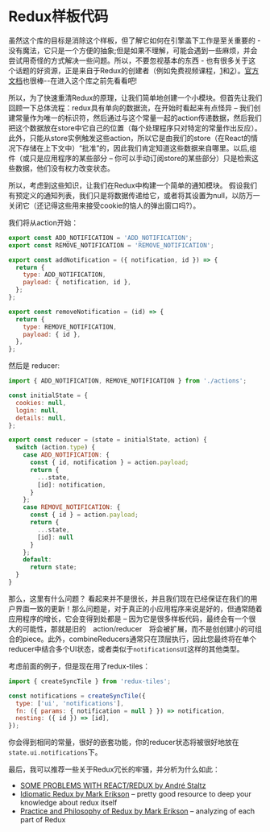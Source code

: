 # Redux样板代码

虽然这个库的目标是消除这个样板，但了解它如何在引擎盖下工作是至关重要的 - 没有魔法，它只是一个方便的抽象;但是如果不理解，可能会遇到一些麻烦，并会尝试用奇怪的方式解决一些问题。所以，不要忽视基本的东西 - 也有很多关于这个话题的好资源，正是来自于Redux的创建者（例如免费视频课程，[1](https://egghead.io/series/getting-started-with-redux)和[2](https://egghead.io/courses/building-react-applications-with-idiomatic-redux)）。[官方文档](http://redux.js.org/)也很棒--在进入这个库之前先看看吧!

所以，为了快速重清Redux的原理，让我们简单地创建一个小模块。但首先让我们回顾一下总体流程：redux具有单向的数据流，在开始时看起来有点怪异 – 我们创建常量作为唯一的标识符，然后通过与这个常量一起的action传递数据，然后我们把这个数据放在store中它自己的位置（每个处理程序只对特定的常量作出反应）。此外，只能从store实例触发这些action，所以它是由我们的store（在React的情况下存储在上下文中）“批准”的，因此我们肯定知道这些数据来自哪里。以后,组件（或只是应用程序的某些部分 – 你可以手动订阅store的某些部分）只是检索这些数据，他们没有权力改变状态。

所以，考虑到这些知识，让我们在Redux中构建一个简单的通知模块。 假设我们有预定义的通知列表，我们只是将数据传递给它，或者将其设置为null，以防万一关闭它（还记得这些用来接受cookie的恼人的弹出窗口吗?）。

我们将从action开始：
```javascript
export const ADD_NOTIFICATION = 'ADD_NOTIFICATION';
export const REMOVE_NOTIFICATION = 'REMOVE_NOTIFICATION';

export const addNotification = ({ notification, id }) => {
  return {
    type: ADD_NOTIFICATION,
    payload: { notification, id },
  };
};

export const removeNotification = (id) => {
  return {
    type: REMOVE_NOTIFICATION,
    payload: { id },
  },
};
```

然后是 reducer:
```javascript
import { ADD_NOTIFICATION, REMOVE_NOTIFICATION } from './actions';

const initialState = {
  cookies: null,
  login: null,
  details: null,
};

export const reducer = (state = initialState, action) {
  switch (action.type) {
    case ADD_NOTIFICATION: {
      const { id, notification } = action.payload;
      return {
        ...state,
        [id]: notification,
      }
    };
    case REMOVE_NOTIFICATION: {
      const { id } = action.payload;
      return {
        ...state,
        [id]: null
      }
    };
    default:
      return state;
  }
}
```

那么，这里有什么问题？ 看起来并不是很长，并且我们现在已经保证在我们的用户界面一致的更新！那么问题是，对于真正的小应用程序来说是好的，但通常随着应用程序的增长，它会变得到处都是 – 因为它是很多样板代码，最终会有一个很大的可能性，那就是旧的　action/reducer　将会被扩展，而不是创创建小的可组合的piece。此外，combineReducers通常只在顶层执行，因此您最终将在单个reducer中结合多个UI状态，或者类似于`notificationsUI`这样的其他类型。

考虑前面的例子，但是现在用了redux-tiles：
```javascript
import { createSyncTile } from 'redux-tiles';

const notifications = createSyncTile({
  type: ['ui', 'notifications'],
  fn: ({ params: { notification = null } }) => notification,
  nesting: ({ id }) => [id],
});
```
你会得到相同的常量，很好的嵌套功能，你的reducer状态将被很好地放在`state.ui.notifications`下。

最后，我可以推荐一些关于Redux冗长的牢骚，并分析为什么如此：
- [SOME PROBLEMS WITH REACT/REDUX by André Staltz](https://staltz.com/some-problems-with-react-redux.html)
- [Idiomatic Redux by Mark Erikson](http://blog.isquaredsoftware.com/2017/05/idiomatic-redux-tao-of-redux-part-1/) – pretty good resource to deep your knowledge about redux itself
- [Practice and Philosophy of Redux by Mark Erikson](http://blog.isquaredsoftware.com/2017/05/idiomatic-redux-tao-of-redux-part-2/) – analyzing of each part of Redux